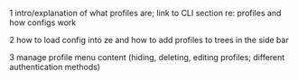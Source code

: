 



1 intro/explanation of what profiles are; link to CLI section re: profiles and how configs work

2 how to load config into ze and how to add profiles to trees in the side bar

3 manage profile menu content (hiding, deleting, editing profiles; different authentication methods)